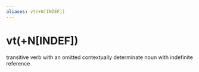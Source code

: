 ```yaml
---
aliases: vt(+N[INDEF])
---
```

# vt(+N[INDEF])

transitive verb with an omitted contextually determinate noun with indefinite reference
> 
